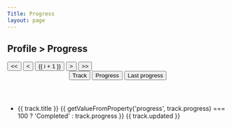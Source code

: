 ```yaml
---
Title: Progress
layout: page
---
```


## Profile > Progress

<script lang="ts" setup>
import { computed, ref } from 'vue'

const tracks = ref([
  { title: 'Track A', progress: '16 / 31', updated: '2024-12-05T24:31:10.909Z' },
  { title: 'Track B', progress: '4 / 22', updated: '2024-12-05T24:33:10.909Z' },
  { title: 'Track C', progress: '6 / 45', updated: '2025-01-03T42:08:10.909Z' },
  { title: 'Track D', progress: '49 / 109', updated: '2024-08-02T02:43:10.909Z' },
  { title: 'Track E', progress: '32 / 33', updated: '2025-03-04T31:32:10.909Z' },
  { title: 'Track F', progress: '16 / 31', updated: '2024-09-06T59:13:10.909Z' },
  { title: 'Track G', progress: '16 / 31', updated: '2025-09-06T22:22:10.909Z' },
  { title: 'Track H', progress: '16 / 31', updated: '2024-10-05T14:34:10.909Z' },
  { title: 'Track I', progress: '16 / 31', updated: '2023-06-07T12:54:10.909Z' },
  { title: 'Track J', progress: '16 / 31', updated: '2023-06-07T12:54:10.909Z' },
  { title: 'Track K', progress: '16 / 31', updated: '2023-06-07T12:54:10.909Z' },
  { title: 'Track L', progress: '16 / 31', updated: '2023-06-07T12:54:10.909Z' },
  { title: 'Track M', progress: '16 / 31', updated: '2023-06-07T12:54:10.909Z' },
  { title: 'Track N', progress: '16 / 31', updated: '2023-06-07T12:54:10.909Z' },
  { title: 'Track O', progress: '16 / 31', updated: '2023-06-07T12:54:10.909Z' },
  { title: 'Track P', progress: '16 / 31', updated: '2023-06-07T12:54:10.909Z' },
  { title: 'Track Q', progress: '16 / 31', updated: '2023-06-07T12:54:10.909Z' },
  { title: 'Track R', progress: '16 / 31', updated: '2023-06-07T12:54:10.909Z' },
  { title: 'Track S', progress: '16 / 31', updated: '2023-06-07T12:54:10.909Z' },
  { title: 'Track T', progress: '16 / 31', updated: '2023-06-07T12:54:10.909Z' },
  { title: 'Track U', progress: '16 / 31', updated: '2023-06-07T12:54:10.909Z' },
  { title: 'Track V', progress: '16 / 31', updated: '2023-06-07T12:54:10.909Z' },
  { title: 'Track W', progress: '16 / 31', updated: '2023-06-07T12:54:10.909Z' },
  { title: 'Track X', progress: '16 / 31', updated: '2023-06-07T12:54:10.909Z' },
  { title: 'Track Y', progress: '31 / 31', updated: '2023-06-07T12:54:10.909Z' },
  { title: 'Track Z', progress: '0 / 31', updated: '2023-06-07T12:54:10.909Z' },
])

const aDirection = ref(1)
const bDirection = ref(1)
const cDirection = ref(1)

const page = ref(0)

const pages = computed(() => Math.ceil(tracks.value.length / 10))

const getValueFromProperty = (property: string, value: string) =>
  property === 'track' ? value
    : property === 'progress' ? Math.ceil(Number(value.split(' / ')[0]) / Number(value.split(' / ')[1]) * 100)
    : value

const sortTracks = (property: string, direction: number) => tracks.value.sort((a, b) => {
  const ret = getValueFromProperty(property, a[property]) > getValueFromProperty(property, b[property]) ? 1 : -1
  return ret * direction
})
  
</script>

<div class="grid">
  <div class="place-self-center min-w-[300px] w-full lg:min-w-[748px] max-w-[1200px] p-8">
    <div class="grid grid-cols-3 gap-8 border-1 border-neutral-600 rounded-lg p-8">
      <div v-if="pages > 1" class="col-span-full place-self-end">
        <div class="grid grid-flow-col bg-neutral-800 border-neutral-600 border-1 rounded-full overflow-hidden">
          <button
            class="!p-2 !pl-4 hover:!bg-neutral-700 rounded-l-full"
            :class="[
              pages < 2 ? 'hidden' : '',
            ]"
            @click="page = 0"
          ><<</button>
          <button
            class="p-2 aspect-square hover:!bg-neutral-700"
            :class="[
              pages < 2 ? 'hidden' : '',
            ]"
            @click="page = page > 0 ? page -= 1 : 0"
          ><</button>
          <button
            v-for="(v, i) in pages"
            class="p-2 aspect-square hover:!bg-neutral-700"
            :class="[
              page == i ? '!bg-neutral-700/80' : '',
            ]"
            @click="page = i"
          >{{ i + 1 }}</button>
          <button
            class="p-2 aspect-square hover:!bg-neutral-700"
            :class="[
              pages < 2 ? 'hidden' : '',
            ]"
            @click="page = page < pages ? page += 1 : 0"
          >></button>
          <button
            class="!p-2 !pr-4 hover:!bg-neutral-700 rounded-r-full"
            :class="[
              pages < 2 ? 'hidden' : '',
            ]"
            @click="page = pages  - 1"
          >>></button>
        </div>
      </div>
      <header class="grid grid-cols-subgrid border-b-1 border-neutral-600 col-span-full pb-2">
        <button class="uppercase" @click="sortTracks('title', (aDirection = aDirection * -1))">Track</button>
        <button class="uppercase" @click="sortTracks('progress', (bDirection = bDirection * -1))">Progress</button>
        <button class="uppercase" @click="sortTracks('updated', (cDirection = cDirection * -1))">Last progress</button>
      </header>
      <ul class="grid grid-cols-subgrid col-span-full gap-4">
        <li
          v-for="track in tracks.slice(page * 10, (page * 10) + 10)"
          :key="track"
          class="
            relative grid grid-cols-subgrid col-span-full p-4 bg-neutral-800
            border-1 border-neutral-600 rounded-lg overflow-hidden
          "
        >
          <span>{{ track.title }}</span>
          <span class="place-self-center">{{ getValueFromProperty('progress', track.progress) === 100 ? 'Completed' : track.progress }}</span>
          <span class="place-self-end">{{ track.updated }}</span>
          <div
            class="absolute h-full bg-red-500/10 left-0 bottom-0"
            :style="{
              'width': `${getValueFromProperty('progress', track.progress)}%`,
            }"
          />
        </li>
      </ul>
    </div>
  </div>
</div>
